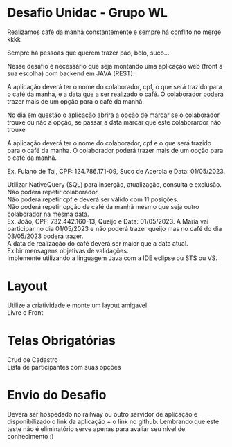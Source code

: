 # Desafio Unidac - Grupo WL

Realizamos café da manhã constantemente e sempre há conflito no merge kkkk

Sempre há pessoas que querem trazer pão, bolo, suco...

Nesse desafio é necessário que seja montando uma aplicação web (front a sua escolha) com backend em JAVA (REST).

A aplicação deverá ter o nome do colaborador, cpf, o que será trazido para o café da manha, e a data que a ser realizado o café. O colaborador poderá trazer mais de um opção para o café da manhã.

No dia em questão o aplicação abrira a opção de marcar se o colaborador trouxe ou não a opção, se passar a data marcar que este colaborardor não trouxe

A aplicação deverá ter o nome do colaborador, cpf e o que será trazido para o café da manha. O colaborador poderá trazer mais de um opção para o café da manhã.

Ex. Fulano de Tal, CPF: 124.786.171-09, Suco de Acerola e Data: 01/05/2023.

Utilizar NativeQuery (SQL) para inserção, atualização, consulta e exclusão.
<br/>
Não poderá repetir colaborador.
<br/>
Não poderá repetir cpf e deverá ser válido com 11 posições.
<br/>
Não poderá repetir opção de café da manhã mesmo que seja outro colaborador na mesma data. 
<br/>
Ex. João, CPF: 732.442.160-13, Queijo e Data: 01/05/2023. A Maria vai participar no dia 01/05/2023 e não poderá trazer queijo mas no café do dia 03/05/2023 poderá trazer.
<br/>
A data de realização do café deverá ser maior que a data atual.
<br/>
Exibir mensagens objetivas de validações.
<br/>
Implemente utilizando a linguagem Java com a IDE eclipse ou STS ou VS.

# Layout

Utilize a criatividade e monte um layout amigavel.
<br/>
Livre o Front

# Telas Obrigatórias

Crud de Cadastro
<br/>
Lista de participantes com suas opções

# Envio do Desafio

Deverá ser hospedado no railway ou outro servidor de aplicação e disponibilizado o link da aplicação + o link no github.
Lembrando que este teste não é eliminatório serve apenas para avaliar seu nível de conhecimento :)
